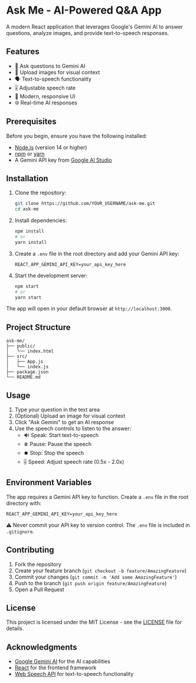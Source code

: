 # Ask Me - AI-Powered Q&A App

A modern React application that leverages Google's Gemini AI to answer questions, analyze images, and provide text-to-speech responses.

## Features

- 🤖 Ask questions to Gemini AI
- 📸 Upload images for visual context
- 🗣️ Text-to-speech functionality
- 🎚️ Adjustable speech rate
- 🎨 Modern, responsive UI
- 🌐 Real-time AI responses

## Prerequisites

Before you begin, ensure you have the following installed:
- [Node.js](https://nodejs.org/) (version 14 or higher)
- [npm](https://www.npmjs.com/) or [yarn](https://yarnpkg.com/)
- A Gemini API key from [Google AI Studio](https://makersuite.google.com/app/apikey)

## Installation

1. Clone the repository:
   ```bash
   git clone https://github.com/YOUR_USERNAME/ask-me.git
   cd ask-me
   ```

2. Install dependencies:
   ```bash
   npm install
   # or
   yarn install
   ```

3. Create a `.env` file in the root directory and add your Gemini API key:
   ```
   REACT_APP_GEMINI_API_KEY=your_api_key_here
   ```

4. Start the development server:
   ```bash
   npm start
   # or
   yarn start
   ```

The app will open in your default browser at `http://localhost:3000`.

## Project Structure

```
ask-me/
├── public/
│   └── index.html
├── src/
│   ├── App.js
│   └── index.js
├── package.json
└── README.md
```

## Usage

1. Type your question in the text area
2. (Optional) Upload an image for visual context
3. Click "Ask Gemini" to get an AI response
4. Use the speech controls to listen to the answer:
   - 🔊 Speak: Start text-to-speech
   - ⏸️ Pause: Pause the speech
   - ⏹️ Stop: Stop the speech
   - 🎚️ Speed: Adjust speech rate (0.5x - 2.0x)

## Environment Variables

The app requires a Gemini API key to function. Create a `.env` file in the root directory with:

```
REACT_APP_GEMINI_API_KEY=your_api_key_here
```

⚠️ Never commit your API key to version control. The `.env` file is included in `.gitignore`.

## Contributing

1. Fork the repository
2. Create your feature branch (`git checkout -b feature/AmazingFeature`)
3. Commit your changes (`git commit -m 'Add some AmazingFeature'`)
4. Push to the branch (`git push origin feature/AmazingFeature`)
5. Open a Pull Request

## License

This project is licensed under the MIT License - see the [LICENSE](LICENSE) file for details.

## Acknowledgments

- [Google Gemini AI](https://deepmind.google/technologies/gemini/) for the AI capabilities
- [React](https://reactjs.org/) for the frontend framework
- [Web Speech API](https://developer.mozilla.org/en-US/docs/Web/API/Web_Speech_API) for text-to-speech functionality